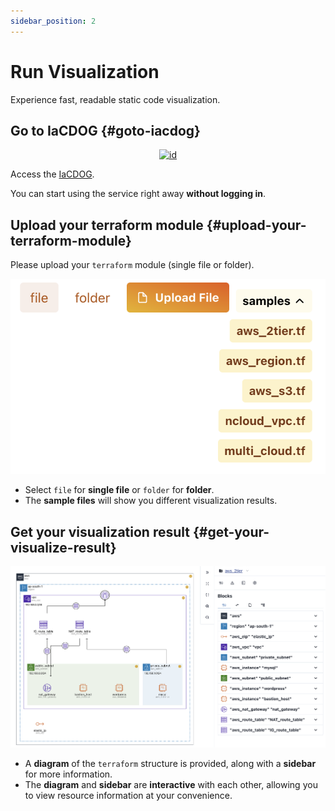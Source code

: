 ```yaml
---
sidebar_position: 2
---
```


# Run Visualization

Experience fast, readable static code visualization.

## Go to IaCDOG {#goto-iacdog}

<p align="center">
  <a
    href="https://www.initcloud.io/iacdog/visualizer"
    target="_blank"
    rel="noreferrer noopener"
    alt="iacdog-logo"
  >
    <img src="/img/logo.png" alt="id" style={{ width: 200 }} />
  </a>
</p>

Access the [IaCDOG](https://www.initcloud.io/iacdog/visualizer).

You can start using the service right away **without logging in**.

## Upload your terraform module {#upload-your-terraform-module}

Please upload your `terraform` module (single file or folder).

![IaCDOG-upload-border](./img/upload-with-sample.png)

- Select `file` for **single file** or `folder` for **folder**.
- The **sample files** will show you different visualization results.

## Get your visualization result {#get-your-visualize-result}

![IaCDOG-result-border](./img/result.png)

- A **diagram** of the `terraform` structure is provided, along with a **sidebar** for more information.
- The **diagram** and **sidebar** are **interactive** with each other, allowing you to view resource information at your convenience.
